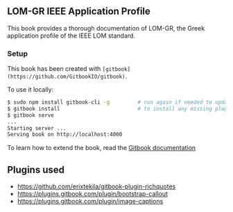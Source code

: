 ## LOM-GR IEEE Application Profile

This book provides a thorough documentation of LOM-GR, the Greek application profile of the IEEE LOM standard.


### Setup

This book has been created with `[gitbook](https://github.com/GitbookIO/gitbook)`.

To use it locally:

```sh
$ sudo npm install gitbook-cli -g         # run again if needed to update to latest gitbook version!
$ gitbook install                         # to install any missing plugins for the current book
$ gitbook serve
...
Starting server ...
Serving book on http://localhost:4000
```

To learn how to extend the book, read the [Gitbook documentation](https://toolchain.gitbook.com/structure.html)


## Plugins used

* https://github.com/erixtekila/gitbook-plugin-richquotes
* https://plugins.gitbook.com/plugin/bootstrap-callout
* https://plugins.gitbook.com/plugin/image-captions